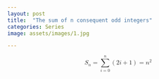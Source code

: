 ```yaml
---
layout: post
title:  "The sum of n consequent odd integers"
categories: Series
image: assets/images/1.jpg

---
```

<math display="block" xmlns="http://www.w3.org/1998/Math/MathML">
  <mrow>
    <msub>
      <mi>S</mi>
      <mi>n</mi>
    </msub>
    <mo>=</mo>
    <munderover>
      <mo>∑</mo>
      <mrow>
        <mi>i</mi>
        <mo>=</mo>
        <mn>0</mn>
      </mrow>
      <mi>n</mi>
    </munderover>
    <mrow>
      <mo stretchy="true" form="prefix">(</mo>
      <mn>2</mn>
      <mi>i</mi>
      <mo>+</mo>
      <mn>1</mn>
      <mo stretchy="true" form="postfix">)</mo>
    </mrow>
    <mo>=</mo>
    <msup>
      <mi>n</mi>
      <mn>2</mn>
    </msup>
  </mrow>
</math>

<div id="observablehq-c1e9a462">
  <div class="observablehq-viewof-n"></div>
  <div class="observablehq-n"></div>
  <div class="observablehq-aba"></div>
  <div class="observablehq-sumOfOdd"></div>
  <div class="observablehq-sumToTex"></div>
  <div class="observablehq-firstNOddNumbers"></div>
  <div class="observablehq-sum"></div>
  <div class="observablehq-drawExample"></div>
  <div class="observablehq-drawDots"></div>
  <div class="observablehq-oddNums"></div>
</div>
<script type="module">
  import {Runtime, Inspector} from "https://cdn.jsdelivr.net/npm/@observablehq/runtime@4/dist/runtime.js";
  import define from "https://api.observablehq.com/@864af2bf64442aa6/geometric-intuition-for-sum-of-first-n-odd-numbers.js?v=3";
  (new Runtime).module(define, name => {
    if (name === "viewof n") return Inspector.into("#observablehq-c1e9a462 .observablehq-viewof-n")();
    if (name === "n") return Inspector.into("#observablehq-c1e9a462 .observablehq-n")();
    if (name === "aba") return Inspector.into("#observablehq-c1e9a462 .observablehq-aba")();
    if (name === "sumOfOdd") return Inspector.into("#observablehq-c1e9a462 .observablehq-sumOfOdd")();
  });
</script>

